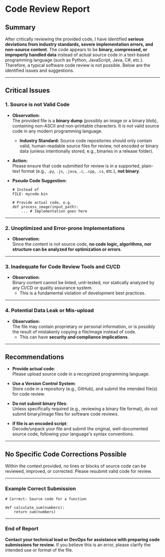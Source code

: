 # Code Review Report

## Summary

After critically reviewing the provided code, I have identified **serious deviations from industry standards, severe implementation errors, and non-source content**. The code appears to be **binary, compressed, or improperly handled data** instead of actual source code in a text-based programming language (such as Python, JavaScript, Java, C#, etc.). Therefore, a typical software code review is not possible. Below are the identified issues and suggestions.

---

## Critical Issues

### 1. **Source is not Valid Code**

- **Observation:**  
  The provided file is a **binary dump** (possibly an image or a binary blob), containing non-ASCII and non-printable characters. It is not valid source code in any modern programming language.

  - **Industry Standard:** Source code repositories should only contain valid, human-readable source files for review, not encoded or binary data (unless intentionally stored, e.g., binaries in a release folder).

- **Action:**  
  Please ensure that code submitted for review is in a supported, plain-text format (e.g., `.py`, `.js`, `.java`, `.c`, `.cpp`, `.cs`, etc.), **not binary**.

- **Pseudo Code Suggestion:**  
  ```pseudo
  # Instead of
  FILE: mycode.bin

  # Provide actual code, e.g.
  def process_image(input_path):
      ... # Implementation goes here
  ```

---

### 2. **Unoptimized and Error-prone Implementations**

- **Observation:**  
  Since the content is not source code, **no code logic, algorithms, nor structure can be analyzed for optimization or errors**.

---

### 3. **Inadequate for Code Review Tools and CI/CD**

- **Observation:**  
  Binary content cannot be linted, unit-tested, nor statically analyzed by any CI/CD or quality assurance system.  
  - This is a fundamental violation of development best practices.

---

### 4. **Potential Data Leak or Mis-upload**

- **Observation:**  
  The file may contain proprietary or personal information, or is possibly the result of mistakenly copying a file/image instead of code.  
  - This can have **security and compliance implications**.

---

## Recommendations

- **Provide actual code**:  
  Please upload source code in a recognized programming language.

- **Use a Version Control System**:  
  Store code in a repository (e.g., GitHub), and submit the intended file(s) for code review.

- **Do not submit binary files**:  
  Unless specifically required (e.g., reviewing a binary file format), do not submit binary/image files for software code reviews.

- **If file is an encoded script**:  
  Decode/unpack your file and submit the original, well-documented source code, following your language's syntax conventions.

---

## **No Specific Code Corrections Possible**

Within the context provided, no lines or blocks of source code can be reviewed, improved, or corrected. Please resubmit valid code for review.

---

### Example Correct Submission

```pseudo
# Correct: Source code for a function

def calculate_sum(numbers):
    return sum(numbers)
```

---

### End of Report

**Contact your technical lead or DevOps for assistance with preparing code submissions for review.** If you believe this is an error, please clarify the intended use or format of the file.